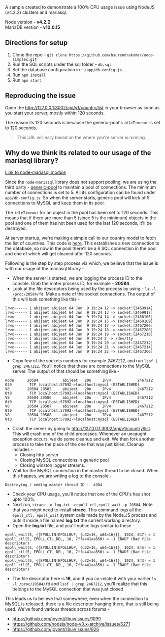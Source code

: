 A sample created to demonstrate a 100% CPU usage issue using NodeJS (v4.2.2) clusters and mariasql.

Node version - **v4.2.2**  
MariaDB version - **v10.0.15**

## Directions for setup

1. Clone the repo - `git clone https://github.com/bsurendrakumar/node-simplex.git`
2. Run the SQL scripts under the sql folder - `db.sql`.
3. Set the database configuration in - `/app/db-config.js`.
4. Run `npm install`
5. Run `npm start`

## Reproducing the issue

Open the http://127.0.0.1:3002/api/v1/country/list in your browser as soon as you start your server, mostly within 120 seconds.

The reason its 120 seconds is because the generic-pool's `idleTimeout` is set to 120 seconds.

> This URL will vary based on the where you're server is running.

## Why do we think its related to our usage of the mariasql library?

[Link to node-mariasql module](https://github.com/mscdex/node-mariasql)

Since the `node-mariasql` library does not support pooling, we are using the third party - [generic-pool]() to maintain a pool of connections. The minimum number of connections is set to 5. All its configuration can be found under `app/db-config.js`. So when the server starts, generic pool will kick of 5 connections to MySQL and keep them in its pool.

The `idleTimeout` for an object in the pool has been set to 120 seconds. This means that if there are more than 5 (since 5 is the minimum) objects in the pool and one of them has not been used for the last 120 seconds, it'll be destroyed.

At server startup, we're making a simple call to our country model to fetch the list of countries. This code is [here](https://github.com/bsurendrakumar/node-simplex/blob/master/app/server.js#L31). This establishes a new connection to the database, so now in the pool there'll be a 6 SQL connection in the pool and one of which will get cleaned after 120 seconds.

Following is the step by step process via which, we believe that the issue is with our usage of the mariasql library -

- When the server is started, we are logging the process ID to the console. Grab the mater process ID, for example - **20584**.
- Look at the file descriptors being used by the process by using - `ls -l /proc/20584/fd`. Make a note of the socket connections. The output of this will look something like this -
```
lrwx------ 1 abijeet abijeet 64 Jun  9 19:24 12 -> socket:[2469914]
lrwx------ 1 abijeet abijeet 64 Jun  9 19:24 13 -> socket:[2469917]
lrwx------ 1 abijeet abijeet 64 Jun  9 19:24 14 -> socket:[2468106]
lrwx------ 1 abijeet abijeet 64 Jun  9 19:24 15 -> socket:[2468109]
lrwx------ 1 abijeet abijeet 64 Jun  9 19:24 17 -> socket:[2467206]
lrwx------ 1 abijeet abijeet 64 Jun  9 19:24 18 -> socket:[2467208]
lrwx------ 1 abijeet abijeet 64 Jun  9 19:24 19 -> socket:[2467210]
lrwx------ 1 abijeet abijeet 64 Jun  9 19:24 2 -> /dev/tty
lrwx------ 1 abijeet abijeet 64 Jun  9 19:24 20 -> socket:[2467212]
lrwx------ 1 abijeet abijeet 64 Jun  9 19:24 21 -> socket:[2467214]
lrwx------ 1 abijeet abijeet 64 Jun  9 19:24 22 -> socket:[2467306]
```
- Copy few of the sockets numbers for example *2467212*, and run `lsof | grep 2467212`. You'll notice that these are connections to the MySQL server. The output of that should be something like -
```
node      20584           abijeet   20u     IPv4            2467212       0t0        TCP localhost:57092->localhost:mysql (ESTABLISHED)
V8        20584 20585     abijeet   20u     IPv4            2467212       0t0        TCP localhost:57092->localhost:mysql (ESTABLISHED)
V8        20584 20586     abijeet   20u     IPv4            2467212       0t0        TCP localhost:57092->localhost:mysql (ESTABLISHED)
V8        20584 20587     abijeet   20u     IPv4            2467212       0t0        TCP localhost:57092->localhost:mysql (ESTABLISHED)
V8        20584 20588     abijeet   20u     IPv4            2467212       0t0        TCP localhost:57092->localhost:mysql (ESTABLISHED)
```
- Crash the server by going to http://127.0.0.1:3002/api/v1/country/list. This will crash one of the child processes. Whenever an uncaught exception occurs, we do some cleanup and exit. We then fork another process to take the place of the one that was just killed. Cleanup includes - 
   - Closing http server
   - Closing MySQL connections in generic pool
   - Closing winston logger streams.  
- Wait for the MySQL connection in the master thread to be closed. When this happes, we are writing a log to the console -
```
Destroying / ending master thread ID -  4984
```
- Check your CPU usage, you'll notice that one of the CPU's has shot upto 100%.
- Next run, `strace -o log.txt -eepoll_ctl,epoll_wait -p 20584`. Note that you might need to install **strace**. This command logs all the `epoll_ctl, epoll_wait` system calls made by the Node.JS process and puts it inside a file named **log.txt** the current working directory.
- Open the **log.txt** file, and you'll notice logs similar to these -
```
epoll_wait(5, {{EPOLLIN|EPOLLHUP, {u32=16, u64=16}}}, 1024, 847) = 1
epoll_ctl(5, EPOLL_CTL_DEL, 16, 7ffe441aa850) = -1 EBADF (Bad file descriptor)
epoll_wait(5, {{EPOLLIN|EPOLLHUP, {u32=16, u64=16}}}, 1024, 845) = 1
epoll_ctl(5, EPOLL_CTL_DEL, 16, 7ffe441aa850) = -1 EBADF (Bad file descriptor)
epoll_wait(5, {{EPOLLIN|EPOLLHUP, {u32=16, u64=16}}}, 1024, 843) = 1
epoll_ctl(5, EPOLL_CTL_DEL, 16, 7ffe441aa850) = -1 EBADF (Bad file descriptor)
```
- The file descriptor here is **16**, and if you co-relate it with your earlier `ls -l /proc/20584/fd` and `lsof | grep 2467212`, you'll realize that this belongs to the MySQL connection that was just closed.

This leads us to believe that somewhere, even when the connection to MySQL is released, there is a file descriptor hanging there, that is still being used. We've found various threads across forums -

   - https://github.com/joyent/libuv/issues/1099
   - https://github.com/nodejs/node-v0.x-archive/issues/6271
   - https://github.com/joyent/libuv/issues/826
